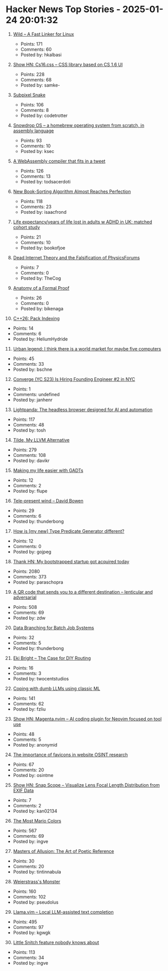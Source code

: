 # Hacker News Top Stories - 2025-01-24 20:01:32

1. [Wild – A Fast Linker for Linux](https://github.com/davidlattimore/wild)
   - Points: 171
   - Comments: 60
   - Posted by: hkalbasi

2. [Show HN: Cs16.css – CSS library based on CS 1.6 UI](https://cs16.samke.me)
   - Points: 228
   - Comments: 68
   - Posted by: samke-

3. [Subpixel Snake](https://www.youtube.com/watch?v=iDwganLjpW0)
   - Points: 106
   - Comments: 8
   - Posted by: codetrotter

4. [Snowdrop OS – a homebrew operating system from scratch, in assembly language](http://sebastianmihai.com/snowdrop/)
   - Points: 93
   - Comments: 10
   - Posted by: ksec

5. [A WebAssembly compiler that fits in a tweet](https://wasmgroundup.com/blog/wasm-compiler-in-a-tweet/)
   - Points: 126
   - Comments: 13
   - Posted by: todsacerdoti

6. [New Book-Sorting Algorithm Almost Reaches Perfection](https://www.quantamagazine.org/new-book-sorting-algorithm-almost-reaches-perfection-20250124/)
   - Points: 118
   - Comments: 23
   - Posted by: isaacfrond

7. [Life expectancy/years of life lost in adults w ADHD in UK: matched cohort study](https://www.cambridge.org/core/journals/the-british-journal-of-psychiatry/article/life-expectancy-and-years-of-life-lost-for-adults-with-diagnosed-adhd-in-the-uk-matched-cohort-study/30B8B109DF2BB33CC51F72FD1C953739)
   - Points: 21
   - Comments: 10
   - Posted by: bookofjoe

8. [Dead Internet Theory and the Falsification of PhysicsForums](https://hallofdreams.org/posts/physicsforums/)
   - Points: 7
   - Comments: 0
   - Posted by: TheCog

9. [Anatomy of a Formal Proof](https://www.ams.org/journals/notices/202502/noti3114/noti3114.html)
   - Points: 26
   - Comments: 0
   - Posted by: bikenaga

10. [C++26: Pack Indexing](https://www.sandordargo.com/blog/2025/01/22/cpp26-pack-indexing)
   - Points: 14
   - Comments: 6
   - Posted by: HeliumHydride

11. [Urban legend: I think there is a world market for maybe five computers](https://geekhistory.com/content/urban-legend-i-think-there-world-market-maybe-five-computers)
   - Points: 45
   - Comments: 33
   - Posted by: bschne

12. [Converge (YC S23) Is Hiring Founding Engineer #2 in NYC](https://jobs.gem.com/converge/am9icG9zdDreA6I3WJ4ZJ1Yx_WHS5zKP)
   - Points: 1
   - Comments: undefined
   - Posted by: janhenr

13. [Lightpanda: The headless browser designed for AI and automation](https://github.com/lightpanda-io/browser)
   - Points: 117
   - Comments: 48
   - Posted by: tosh

14. [Tilde, My LLVM Alternative](https://yasserarg.com/tb)
   - Points: 279
   - Comments: 108
   - Posted by: davikr

15. [Making my life easier with GADTs](https://acatalepsie.fr/posts/making-my-life-easier-with-gadts.html)
   - Points: 12
   - Comments: 2
   - Posted by: flupe

16. [Tele-present wind – David Bowen](https://www.dwbowen.com/telepresent-wind)
   - Points: 29
   - Comments: 6
   - Posted by: thunderbong

17. [How is [my new] Type Predicate Generator different?](https://github.com/peter-leonov/type-predicate-generator/blob/main/compare.md)
   - Points: 12
   - Comments: 0
   - Posted by: gojpeg

18. [Thank HN: My bootstrapped startup got acquired today](undefined)
   - Points: 2080
   - Comments: 373
   - Posted by: paraschopra

19. [A QR code that sends you to a different destination – lenticular and adversarial](https://mstdn.social/@isziaui/113874436953157913)
   - Points: 508
   - Comments: 69
   - Posted by: zdw

20. [Data Branching for Batch Job Systems](https://isaacjordan.me/blog/2025/01/data-branching-for-batch-job-systems)
   - Points: 32
   - Comments: 5
   - Posted by: thunderbong

21. [Eki Bright – The Case for DIY Routing](https://twocentstudios.com/2025/01/24/eki-bright-the-case-for-diy-routing/)
   - Points: 16
   - Comments: 3
   - Posted by: twocentstudios

22. [Coping with dumb LLMs using classic ML](https://softwaredoug.com/blog/2025/01/21/llm-judge-decision-tree)
   - Points: 141
   - Comments: 62
   - Posted by: fzliu

23. [Show HN: Magenta.nvim – AI coding plugin for Neovim focused on tool use](https://github.com/dlants/magenta.nvim)
   - Points: 48
   - Comments: 5
   - Posted by: anonymid

24. [The importance of favicons in website OSINT research](https://www.osintme.com/index.php/2025/01/20/the-importance-of-favicons-in-website-osint-research/)
   - Points: 67
   - Comments: 20
   - Posted by: osintme

25. [Show HN: Snap Scope – Visualize Lens Focal Length Distribution from EXIF Data](https://snap-scope.shj.rip/?lng=en)
   - Points: 7
   - Comments: 2
   - Posted by: kan02134

26. [The Most Mario Colors](https://lmnt.me/blog/the-most-mario-colors.html)
   - Points: 567
   - Comments: 69
   - Posted by: ingve

27. [Masters of Allusion: The Art of Poetic Reference](https://www.nytimes.com/2025/01/16/books/review/on-poetry-allusions-and-quotations.html)
   - Points: 30
   - Comments: 20
   - Posted by: tintinnabula

28. [Weierstrass's Monster](https://www.quantamagazine.org/the-jagged-monstrous-function-that-broke-calculus-20250123/)
   - Points: 160
   - Comments: 102
   - Posted by: pseudolus

29. [Llama.vim – Local LLM-assisted text completion](https://github.com/ggml-org/llama.vim)
   - Points: 495
   - Comments: 97
   - Posted by: kgwgk

30. [Little Snitch feature nobody knows about](https://lapcatsoftware.com/articles/2025/1/6.html)
   - Points: 113
   - Comments: 34
   - Posted by: ingve

